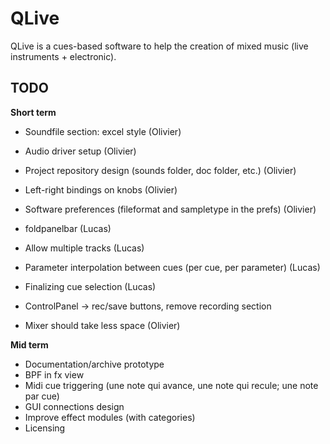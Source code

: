 QLive
=====

QLive is a cues-based software to help the creation of mixed music 
(live instruments + electronic).
  
TODO
----

**Short term**

- Soundfile section: excel style (Olivier)
- Audio driver setup (Olivier)
- Project repository design (sounds folder, doc folder, etc.) (Olivier)
- Left-right bindings on knobs (Olivier)
- Software preferences (fileformat and sampletype in the prefs) (Olivier)

- foldpanelbar (Lucas)
- Allow multiple tracks (Lucas)
- Parameter interpolation between cues (per cue, per parameter) (Lucas)
- Finalizing cue selection (Lucas)

- ControlPanel -> rec/save buttons, remove recording section 
- Mixer should take less space (Olivier)


**Mid term**

- Documentation/archive prototype
- BPF in fx view
- Midi cue triggering (une note qui avance, une note qui recule; une note par cue)
- GUI connections design
- Improve effect modules (with categories)
- Licensing